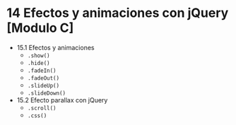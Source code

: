 # 14 Efectos y animaciones con jQuery [Modulo C]

- 15.1 Efectos y animaciones
   - `.show()`
   - `.hide()`
   - `.fadeIn()`
   - `.fadeOut()`
   - `.slideUp()`
   - `.slideDown()`
- 15.2 Efecto parallax con jQuery
   - `.scroll()`
   - `.css()`